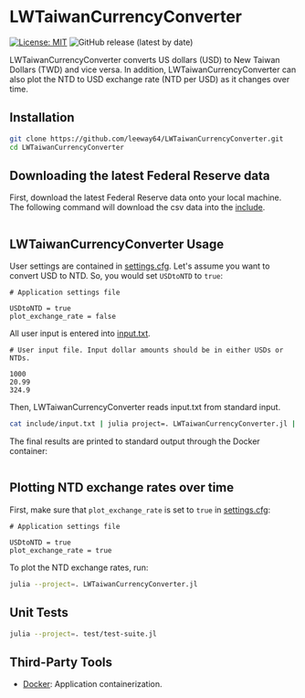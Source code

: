 # LWTaiwanCurrencyConverter

[![License: MIT](https://img.shields.io/badge/License-MIT-yellow.svg)](https://opensource.org/licenses/MIT)
![GitHub release (latest by date)](https://img.shields.io/github/v/release/leeway64/LWTaiwanCurrencyConverter)


LWTaiwanCurrencyConverter converts US dollars (USD) to New Taiwan Dollars (TWD) and vice versa.
In addition, LWTaiwanCurrencyConverter can also plot the NTD to USD exchange rate (NTD per USD) as
it changes over time.


## Installation

```bash
git clone https://github.com/leeway64/LWTaiwanCurrencyConverter.git
cd LWTaiwanCurrencyConverter
```


## Downloading the latest Federal Reserve data

First, download the latest Federal Reserve data onto your local machine. The following command will
download the csv data into the [include](folder).
```bash

```


## LWTaiwanCurrencyConverter Usage

User settings are contained in [settings.cfg](include/settings.cfg). Let's assume you want to
convert USD to NTD. So, you would set `USDtoNTD` to `true`:
```text
# Application settings file

USDtoNTD = true
plot_exchange_rate = false
```


All user input is entered into [input.txt](include/input.txt).
```text
# User input file. Input dollar amounts should be in either USDs or NTDs.

1000
20.99
324.9
```


Then, LWTaiwanCurrencyConverter reads input.txt from standard input.
```bash
cat include/input.txt | julia project=. LWTaiwanCurrencyConverter.jl | docker run --rm r-base /bin/bash cat
```

The final results are printed to standard output through the Docker container:
```text

```


## Plotting NTD exchange rates over time

First, make sure that `plot_exchange_rate` is set to `true` in [settings.cfg](include/settings.cfg):
```text
# Application settings file

USDtoNTD = true
plot_exchange_rate = true
```

To plot the NTD exchange rates, run:
```bash
julia --project=. LWTaiwanCurrencyConverter.jl
```


## Unit Tests

```bash
julia --project=. test/test-suite.jl
```

## Third-Party Tools
- [Docker](https://www.docker.com/): Application containerization.
